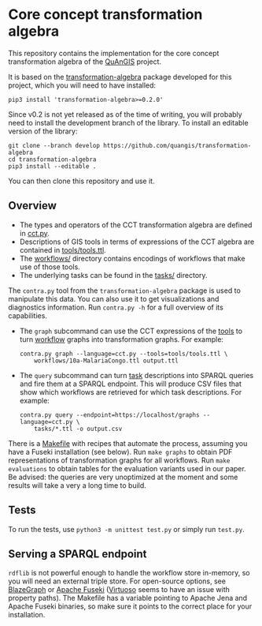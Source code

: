 Core concept transformation algebra
===============================================================================

This repository contains the implementation for the core concept 
transformation algebra of the [QuAnGIS](https://questionbasedanalysis.com/) 
project.

It is based on the 
[transformation-algebra](https://github.com/quangis/transformation-algebra) 
package developed for this project, which you will need to have installed:

    pip3 install 'transformation-algebra>=0.2.0'

Since v0.2 is not yet released as of the time of writing, you will probably 
need to install the development branch of the library. To install an editable 
version of the library:

    git clone --branch develop https://github.com/quangis/transformation-algebra
    cd transformation-algebra
    pip3 install --editable .

You can then clone this repository and use it.

## Overview

-   The types and operators of the CCT transformation algebra are defined in 
    [cct.py](cct.py).
-   Descriptions of GIS tools in terms of expressions of the CCT algebra are 
    contained in [tools/tools.ttl](tools/tools.ttl).
-   The [workflows/](workflows/) directory contains encodings of workflows that 
    make use of those tools.
-   The underlying tasks can be found in the [tasks/](tasks/) directory.

The `contra.py` tool from the `transformation-algebra` package is used 
to manipulate this data. You can also use it to get visualizations and 
diagnostics information. Run `contra.py -h` for a full overview of its 
capabilities.

-   The `graph` subcommand can use the CCT expressions of the 
    [tools](tools/tools.ttl) to turn [workflow](workflows/) graphs into 
    transformation graphs. For example:
    ```
    contra.py graph --language=cct.py --tools=tools/tools.ttl \
        workflows/10a-MalariaCongo.ttl output.ttl
    ```

-   The `query` subcommand can turn [task](tasks/) descriptions into 
    SPARQL queries and fire them at a SPARQL endpoint. This will produce 
    CSV files that show which workflows are retrieved for which task 
    descriptions. For example:
    ```
    contra.py query --endpoint=https://localhost/graphs --language=cct.py \
        tasks/*.ttl -o output.csv
    ```

There is a [Makefile](Makefile) with recipes that automate the process, 
assuming you have a Fuseki installation (see below). Run `make graphs` to 
obtain PDF representations of transformation graphs for all workflows. Run 
`make evaluations` to obtain tables for the evaluation variants used in our 
paper. Be advised: the queries are very unoptimized at the moment and some 
results will take a very a long time to build.

## Tests

To run the tests, use `python3 -m unittest test.py` or simply run 
`test.py`.


## Serving a SPARQL endpoint

`rdflib` is not powerful enough to handle the workflow store in-memory, so you 
will need an external triple store. For open-source options, see 
[BlazeGraph](https://blazegraph.com/) or [Apache 
Fuseki](https://jena.apache.org/) ([Virtuoso](https://virtuoso.openlinksw.com/) 
seems to have an issue with property paths). The Makefile has a variable 
pointing to Apache Jena and Apache Fuseki binaries, so make sure it points to 
the correct place for your installation.
